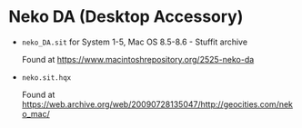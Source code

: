 # Neko DA (Desktop Accessory)

- `neko_DA.sit` for System 1-5, Mac OS 8.5-8.6 - Stuffit archive

  Found at https://www.macintoshrepository.org/2525-neko-da

- `neko.sit.hqx`

  Found at https://web.archive.org/web/20090728135047/http://geocities.com/neko_mac/
